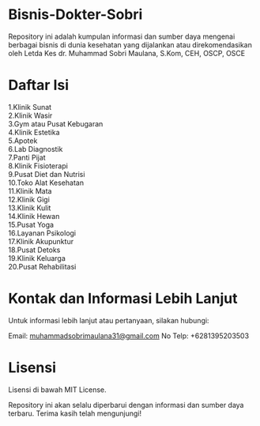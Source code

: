 # Bisnis-Dokter-Sobri
Repository ini adalah kumpulan informasi dan sumber daya mengenai berbagai bisnis di dunia kesehatan yang dijalankan atau direkomendasikan oleh Letda Kes dr. Muhammad Sobri Maulana, S.Kom, CEH, OSCP, OSCE

# Daftar Isi
1.Klinik Sunat<br>
2.Klinik Wasir<br>
3.Gym atau Pusat Kebugaran<br>
4.Klinik Estetika<br>
5.Apotek<br>
6.Lab Diagnostik<br>
7.Panti Pijat<br>
8.Klinik Fisioterapi<br>
9.Pusat Diet dan Nutrisi<br>
10.Toko Alat Kesehatan<br>
11.Klinik Mata<br>
12.Klinik Gigi<br>
13.Klinik Kulit<br>
14.Klinik Hewan<br>
15.Pusat Yoga<br>
16.Layanan Psikologi<br>
17.Klinik Akupunktur<br>
18.Pusat Detoks<br>
19.Klinik Keluarga<br>
20.Pusat Rehabilitasi<br>


# Kontak dan Informasi Lebih Lanjut
Untuk informasi lebih lanjut atau pertanyaan, silakan hubungi:

Email: muhammadsobrimaulana31@gmail.com
No Telp: +6281395203503

# Lisensi
Lisensi di bawah MIT License.

Repository ini akan selalu diperbarui dengan informasi dan sumber daya terbaru. Terima kasih telah mengunjungi!
